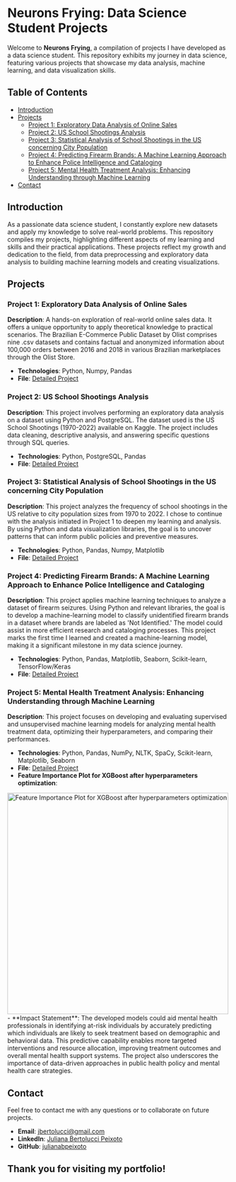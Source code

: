 # Neurons Frying: Data Science Student Projects

Welcome to **Neurons Frying**, a compilation of projects I have developed as a data science student. This repository exhibits my journey in data science, featuring various projects that showcase my data analysis, machine learning, and data visualization skills.

## Table of Contents

- [Introduction](#introduction)
- [Projects](#projects)
  - [Project 1: Exploratory Data Analysis of Online Sales](#project-1-exploratory-data-analysis-of-online-sales)
  - [Project 2: US School Shootings Analysis](#project-2-us-school-shootings-analysis)
  - [Project 3: Statistical Analysis of School Shootings in the US concerning City Population](#project-3-statistical-analysis-of-school-shootings-in-the-us-concerning-city-population)
  - [Project 4: Predicting Firearm Brands: A Machine Learning Approach to Enhance Police Intelligence and Cataloging](#project-4-predicting-firearm-brands-a-machine-learning-approach-to-enhance-police-intelligence-and-cataloging)
  - [Project 5: Mental Health Treatment Analysis: Enhancing Understanding through Machine Learning](#project-5-mental-health-treatment-analysis-enhancing-understanding-through-machine-learning)
- [Contact](#contact)

## Introduction

As a passionate data science student, I constantly explore new datasets and apply my knowledge to solve real-world problems. This repository compiles my projects, highlighting different aspects of my learning and skills and their practical applications. These projects reflect my growth and dedication to the field, from data preprocessing and exploratory data analysis to building machine learning models and creating visualizations.

## Projects

### Project 1: Exploratory Data Analysis of Online Sales
**Description**: A hands-on exploration of real-world online sales data. It offers a unique opportunity to apply theoretical knowledge to practical scenarios. The Brazilian E-Commerce Public Dataset by Olist comprises nine .csv datasets and contains factual and anonymized information about 100,000 orders between 2016 and 2018 in various Brazilian marketplaces through the Olist Store.
- **Technologies**: Python, Numpy, Pandas
- **File**: [Detailed Project](https://github.com/julianabpeixoto/neurons-frying/blob/main/01.SC2023_Module2/README.md)

### Project 2: US School Shootings Analysis
**Description**: This project involves performing an exploratory data analysis on a dataset using Python and PostgreSQL. The dataset used is the US School Shootings (1970-2022) available on Kaggle. The project includes data cleaning, descriptive analysis, and answering specific questions through SQL queries.
- **Technologies**: Python, PostgreSQL, Pandas
- **File**: [Detailed Project](https://github.com/julianabpeixoto/neurons-frying/blob/main/santander_coders_2023_2semestre_trilha_data_science_banco_dados_projeto_final/README.md)

### Project 3: Statistical Analysis of School Shootings in the US concerning City Population
**Description**: This project analyzes the frequency of school shootings in the US relative to city population sizes from 1970 to 2022. I chose to continue with the analysis initiated in Project 1 to deepen my learning and analysis. By using Python and data visualization libraries, the goal is to uncover patterns that can inform public policies and preventive measures.
- **Technologies**: Python, Pandas, Numpy, Matplotlib
- **File**: [Detailed Project](https://github.com/julianabpeixoto/neurons-frying/blob/main/03.SC2023_Module4/README.md)

### Project 4: Predicting Firearm Brands: A Machine Learning Approach to Enhance Police Intelligence and Cataloging
**Description**: This project applies machine learning techniques to analyze a dataset of firearm seizures. Using Python and relevant libraries, the goal is to develop a machine-learning model to classify unidentified firearm brands in a dataset where brands are labeled as 'Not Identified.' The model could assist in more efficient research and cataloging processes. This project marks the first time I learned and created a machine-learning model, making it a significant milestone in my data science journey.
- **Technologies**: Python, Pandas, Matplotlib, Seaborn, Scikit-learn, TensorFlow/Keras
- **File**: [Detailed Project](https://github.com/julianabpeixoto/neurons-frying/blob/main/04.SC2023_Module5/README.md)

### Project 5: Mental Health Treatment Analysis: Enhancing Understanding through Machine Learning
**Description**: This project focuses on developing and evaluating supervised and unsupervised machine learning models for analyzing mental health treatment data, optimizing their hyperparameters, and comparing their performances.
- **Technologies**: Python, Pandas, NumPy, NLTK, SpaCy, Scikit-learn, Matplotlib, Seaborn
- **File**: [Detailed Project](https://github.com/julianabpeixoto/neurons-frying/blob/main/05.SC2023_Module6/README.md)
- **Feature Importance Plot for XGBoost after hyperparameters optimization**:
<img src="https://github.com/julianabpeixoto/neurons-frying/assets/150071803/51c21034-9bb0-4941-9793-b96a1bd2fd57" alt="Feature Importance Plot for XGBoost after hyperparameters optimization" width="500">
- **Impact Statement**: The developed models could aid mental health professionals in identifying at-risk individuals by accurately predicting which individuals are likely to seek treatment based on demographic and behavioral data. This predictive capability enables more targeted interventions and resource allocation, improving treatment outcomes and overall mental health support systems. The project also underscores the importance of data-driven approaches in public health policy and mental health care strategies.

## Contact

Feel free to contact me with any questions or to collaborate on future projects.

- **Email**: [jbertolucci@gmail.com](mailto:jbertolucci@gmail.com)
- **LinkedIn**: [Juliana Bertolucci Peixoto](https://www.linkedin.com/in/julianabpeixoto)
- **GitHub**: [julianabpeixoto](https://github.com/julianabpeixoto)

Thank you for visiting my portfolio!
---
